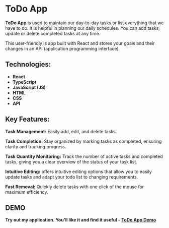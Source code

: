 # ToDo App
**ToDo App** is used to maintain our day-to-day tasks or list everything that we have to do. It is helpful in planning our daily schedules. You can add tasks, update or delete completed tasks at any time.

This user-friendly is app built with React  and stores your goals and their changes in an API (application programming interface).

## Technologies:
* **React**
* **TypeScript**
* **JavaScript (JS)**
* **HTML**
* **CSS**
* **API**

## Key Features:

**Task Management:** Easily add, edit, and delete tasks.

**Task Completion:** Stay organized by marking tasks as completed, ensuring clarity and tracking progress.

**Task Quantity Monitoring:** Track the number of active tasks and completed tasks, giving you a clear overview of the status of your task list.

**Intuitive Editing:** offers intuitive editing options that allow you to easily update tasks and adapt your todo list to changing requirements.

**Fast Removal:** Quickly delete tasks with one click of the mouse for maximum efficiency.

## DEMO
**Try out my application. You'll like it and find it useful -**
**[ToDo App Demo](https://antonina-klishch.github.io/todo_application/)**
